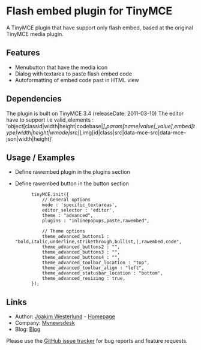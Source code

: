 Flash embed plugin for TinyMCE
=========================

A TinyMCE plugin that have support only flash embed, based at the original TinyMCE media plugin.

Features
--------

* Menubutton that have the media icon
* Dialog with textarea to paste flash embed code
* Autoformatting of embed code past in HTML view

Dependencies
------------

The plugin is built on TinyMCE 3.4 (releaseDate: 2011-03-10)
The editor have to support i.e valid_elements : 'object[classid|width|height|codebase|*],param[name|value|_value],embed[type|width|height|wmode|src|*],img[id|class|src|data-mce-src|data-mce-json|width|height]'

Usage / Examples
-----

* Define rawembed plugin in the plugins section
* Define rawembed button in the button section
  
            tinyMCE.init({
                // General options
                mode : 'specific_textareas',
                editor_selector : 'editor',
                theme : "advanced",
                plugins : "inlinepopups,paste,rawembed",

                // Theme options
                theme_advanced_buttons1 : "bold,italic,underline,strikethrough,bullist,|,rawembed,code",
                theme_advanced_buttons2 : "",
                theme_advanced_buttons3 : "",
                theme_advanced_buttons4 : "",
                theme_advanced_toolbar_location : "top",
                theme_advanced_toolbar_align : "left",
                theme_advanced_statusbar_location : "bottom",
                theme_advanced_resizing : true,
            });  

Links
-----

* Author:  [Joakim Westerlund](http://github.com/jorkas) - [Homepage](http://joakim-westerlund.se)
* Company: [Mynewsdesk](http://www.mynewsdesk.com)
* Blog: [Blog](http://devcorner.mynewsdesk.com)

Please use the [GitHub issue tracker](https://github.com/jorkas/tinymce-rawembed-plugin/issues) for bug
reports and feature requests.
